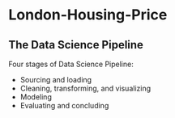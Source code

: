 # London-Housing-Price

## The Data Science Pipeline
Four stages of Data Science Pipeline:

- Sourcing and loading
- Cleaning, transforming, and visualizing
- Modeling
- Evaluating and concluding
